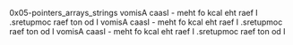 0x05-pointers_arrays_strings
 vomisA caasI - meht fo kcal eht raef I .sretupmoc raef ton od I
vomisA caasI - meht fo kcal eht raef I .sretupmoc raef ton od I 
vomisA caasI - meht fo kcal eht raef I .sretupmoc raef ton od I
